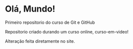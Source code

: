 # Olá, Mundo!
 Primeiro repositorio do curso de Git e GitHub

Repositorio criado durando um curso online, curso-em-video!

Alteração feita diretamente no site.
